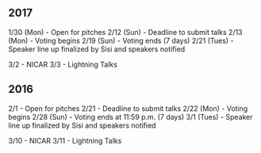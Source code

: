 ## 2017

1/30 (Mon) - Open for pitches
2/12 (Sun) - Deadline to submit talks
2/13 (Mon) - Voting begins
2/19 (Sun) - Voting ends (7 days)
2/21 (Tues) - Speaker line up finalized by Sisi and speakers notified

3/2 - NICAR
3/3 - Lightning Talks


## 2016

2/1 - Open for pitches
2/21 - Deadline to submit talks
2/22 (Mon) - Voting begins
2/28 (Sun) - Voting ends at 11:59 p.m. (7 days)
3/1 (Tues) - Speaker line up finalized by Sisi and speakers notified

3/10 - NICAR
3/11 - Lightning Talks